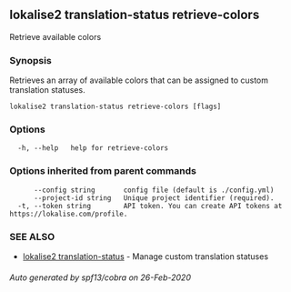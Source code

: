 ## lokalise2 translation-status retrieve-colors

Retrieve available colors

### Synopsis

Retrieves an array of available colors that can be assigned to custom translation statuses.

```
lokalise2 translation-status retrieve-colors [flags]
```

### Options

```
  -h, --help   help for retrieve-colors
```

### Options inherited from parent commands

```
      --config string       config file (default is ./config.yml)
      --project-id string   Unique project identifier (required).
  -t, --token string        API token. You can create API tokens at https://lokalise.com/profile.
```

### SEE ALSO

* [lokalise2 translation-status](lokalise2_translation-status.md)	 - Manage custom translation statuses

###### Auto generated by spf13/cobra on 26-Feb-2020
